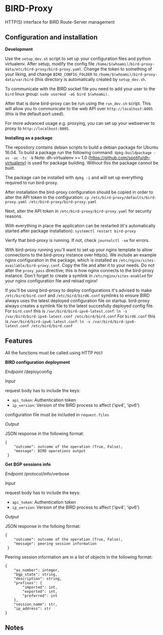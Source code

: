 BIRD-Proxy
===========

HTTP(S) interface for BIRD Route-Server management

Configuration and installation
-------------------------------

**Development**

Use the `setup_dev.sh` script to set up your configuration files and python
virtualenv. After setup, modify the config file
`/home/$(whoami)/bird-proxy-data/etc/bird-proxy/bird-proxy.yaml`.
Change the token to something of your liking, and change `BIRD_CONFIG_FOLDER` to
`/home/$(whoami)/bird-proxy-data/var/bird` (this directory is automatically
created by `setup_dev.sh`.

To communicate with the BIRD socket file you need to add your user to the
`bird` linux group: `sudo usermod -aG bird $(whoami)`.

After that is done bird-proxy can be run using the `run_dev.sh` script. This
will allow you to communicate to the web API over `http://localhost:8005` (this
is the default port used).

For more advanced usage e.g. proxying, you can set up your webserver to proxy to
`http://localhost:8005`.

**Installing as a package**

The repository contains debian scripts to build a debian package for Ubuntu
16.04. To build a package run the following command:
`dpkg-buildpackage -us -uc -tc -b`
Note: dh-virtualenv >= 1.0 (https://github.com/spotify/dh-virtualenv) is used
for package building. Without this the package cannot be built.

The package can be installed with `dpkg -i` and will set up everything required
to run bird-proxy.

After installation the bird-proxy configuration should be copied in order to
alter the API token in the configuration:
`cp /etc/bird-proxy/defaults/bird-proxy.yaml /etc/bird-proxy/bird-proxy.yaml`

Next, alter the API token in `/etc/bird-proxy/bird-proxy.yaml` for security
reasons.

With everything in place the application can be restarted (it's automatically
started after package installation):
`systemctl restart bird-proxy`

Verify that bird-proxy is running. If not, check `journalctl -xe` for errors.

With bird-proxy running you'll want to set up your nginx template to allow
connections to the bird-proxy instance over http(s). We include an example
nginx configuration in the package, which is installed as
`/etc/nginx/sites-available/bird-proxy.conf`. Copy the file and alter it to your
needs. Do not alter the `proxy_pass` directive; this is how nginx connects to
the bird-proxy instance.
Don't forget to create a symlink in `/etc/nginx/sites-enabled` for your
nginx configuration file and reload nginx!

If you'll be using bird-proxy to deploy configurations it's advised to make
`/etc/bird/bird.conf` and `/etc/bird/bird6.conf` symlinks to ensure BIRD always
uses the latest deployed configuration file on startup. bird-proxy always
creates a symlink file to the latest succesfully deployed config file.
For `bird.conf` this is `/var/bird/bird-ipv4-latest.conf`:
`ln -s /var/bird/bird-ipv4-latest.conf /etc/bird/bird.conf`
For `bird6.conf` this is `/var/bird/bird-ipv6-latest.conf`:
`ln -s /var/bird/bird-ipv6-latest.conf /etc/bird/bird.conf`


Features
---------

All the functions must be called using HTTP `POST`

**BIRD configuration deployment**

*Endpoint*
/deployconfig

*Input*

request body has to include the keys:

- `api_token`: Authentication token
- `ip_version`: Version of the BIRD process to affect ('ipv4', 'ipv6')

configuration file must be included in `request.files`

*Output*

JSON response in the following format:

```
{
    "outcome": outcome of the operation (True, False),
    "message": BIRD operations output
 }
```

**Get BGP sessions info**

*Endpoint*
/protocol/info/verbose

*Input*

request body has to include the keys:

- `api_token`: Authentication token
- `ip_version`: Version of the BIRD process to affect ('ipv4', 'ipv6')

*Output*

JSON response in the folloing format:

```
{
    "outcome": outcome of the operation (True, False),
    "message": peering session information
 }
 ```

Peering session information are in a list of objects in the following format:

```
{
    "as_number": integer,
    "bgp_state": string,
    "description": string,
    "prefixes": {
        "imported": int,
        "exported": int,
        "preferred": int
    },
    "session_name": str,
    "ip_address": str
}
```

Notes
-----

